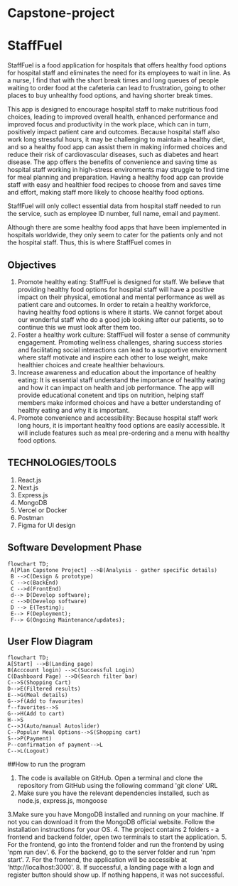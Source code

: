 # Capstone-project
# StaffFuel

StaffFuel is a food application for hospitals that offers healthy food options for hospital staff and eliminates the need for its employees to wait in line. As a nurse, I find that with the short break times and long queues of people waiting to order food at the cafeteria can lead to frustration, going to other places to buy unhealthy food options, and having shorter break times. 

This app is designed to encourage hospital staff to make nutritious food choices, leading to improved overall health, enhanced performance and improved focus and productivity in the work place, which can in turn, positively impact patient care and outcomes. Because hospital staff also work long stressful hours, it may be challenging to maintain a healthy diet, and so a healthy food app can assist them in making informed choices and reduce their risk of cardiovascular diseases, such as diabetes and heart disease. The app offers the benefits of convenience and saving time as hospital staff working in high-stress environments may struggle to find time for meal planning and preparation. Having a healthy food app can provide staff with easy and healthier food recipes to choose from and saves time and effort, making staff more likely to choose healthy food options. 

StaffFuel will only collect essential data from hospital staff needed to run the service, such as employee ID number, full name, email and payment. 

Although there are some healthy food apps that have been implemented in hospitals worldwide, they only seem to cater for the patients only and not the hospital staff. Thus, this is where StaffFuel comes in

## Objectives
1) Promote healthy eating: StaffFuel is designed for staff. We believe that providing healthy food options for hospital staff will have a positive impact on their physical, emotional and mental performance as well as patient care and outcomes. In order to retain a healthy workforce, having healthy food options is where it starts. We cannot forget about our wonderful staff who do a good job looking after our patients, so to continue this we must look after them too.
2) Foster a healthy work culture: StaffFuel will foster a sense of community engagement. Promoting wellness challenges, sharing success stories and facilitating social interactions can lead to a supportive environment where staff motivate and inspire each other to lose weight, make healthier choices and create healthier behaviours.
3) Increase awareness and education about the importance of healthy eating: It is essential staff understand the importance of healthy eating and how it can impact on health and job performance. The app will provide
educational conetent and tips on nutrition, helping staff members make informed choices and have a better understanding of healthy eating and why it is important.
4) Promote convenience and accessibility: Because hospital staff work long hours, it is important healthy food options are easily accessible. It will include features such as meal pre-ordering and a menu with healthy
food options.

## TECHNOLOGIES/TOOLS 
1. React.js
2. Next.js
3. Express.js
4. MongoDB
5. Vercel or Docker
6. Postman
7. Figma for UI design

## Software Development Phase 
``` mermaid
flowchart TD;
 A[Plan Capstone Project] -->B(Analysis - gather specific details)
 B -->C(Design & prototype) 
 C -->c(BackEnd) 
 C -->d(FrontEnd)
 d--> D(Develop software);
 c -->D(Develop software)
 D --> E(Testing);
 E--> F(Deployment);
 F--> G(Ongoing Maintenance/updates);

``` 
## User Flow Diagram
``` mermaid
flowchart TD;
A[Start] -->B(Landing page)
B(Acccount login) -->C(Successful Login)
C(Dashboard Page) -->D(Search filter bar)
C-->S(Shopping Cart)
D-->E(Filtered results)
E-->G(Meal details)
G-->f(Add to favourites)
f--favorites-->S
G-->H(Add to cart)
H-->S
C-->J(Auto/manual Autoslider)
C--Popular Meal Options-->S(Shopping cart)
S-->P(Payment)
P--confirmation of payment-->L
C-->L(Logout)
```
##How to run the program
1. The code is available on GitHub. Open a terminal and clone the repository from GitHub using the following command 'git clone' URL 
2. Make sure you have the relevant dependencies installed, such as node.js, express.js, mongoose

3.Make sure you have MongoDB installed and running on your machine. If not you can download it from the MongoDB official website. Follow the installation instructions for your OS. 
4. The project contains 2 folders - a frontend and backend folder, open two terminals to start the application.
5. For the frontend, go into the frontend folder and run the frontend by using 'npm run dev'.
6. For the backend, go to the server folder and run 'npm start'.
7. For the frontend, the application will be accessible at 'http://localhost:3000'.
8. If successful, a landing page with a logn and register button should show up. If nothing happens, it was not successful. 